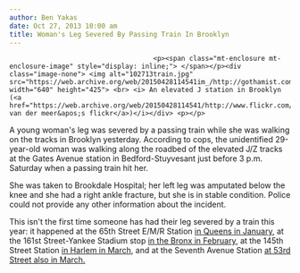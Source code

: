 ```yaml
---
author: Ben Yakas
date: Oct 27, 2013 10:00 am
title: Woman's Leg Severed By Passing Train In Brooklyn
---
```


	
										<p><span class="mt-enclosure mt-enclosure-image" style="display: inline;"> </span></p><div class="image-none"> <img alt="102713train.jpg" src="https://web.archive.org/web/20150428114541im_/http://gothamist.com/attachments/byakas/102713train.jpg" width="640" height="425"> <br> <i> An elevated J station in Brooklyn (<a href="https://web.archive.org/web/20150428114541/http://www.flickr.com/photos/greyvdm/6940215205/">Gray van der meer&apos;s flickr</a>)</i></div> <p></p>

<p>A young woman&apos;s leg was severed by a passing train while she was walking on the tracks in Brooklyn yesterday. According to cops, the unidentified 29-year-old woman was walking along the roadbed of the elevated J/Z tracks at the Gates Avenue station in Bedford-Stuyvesant just before 3 p.m. Saturday when a passing train hit her.</p>

<p>She was taken to Brookdale Hospital; her left leg was amputated below the knee and she had a right ankle fracture, but she is in stable condition. Police could not provide any other information about the incident. </p>

<p>This isn&apos;t the first time someone has had their leg severed by a train this year: it happened at the 65th Street E/M/R Station <a href="https://web.archive.org/web/20150428114541/http://gothamist.com/2013/01/20/man_critically_injured_after_being.php">in Queens in January</a>, at the 161st Street-Yankee Stadium stop <a href="https://web.archive.org/web/20150428114541/http://gothamist.com/2013/02/24/mans_legs_severed_by_subway_after_f.php">in the Bronx in February</a>, at the 145th Street Station <a href="https://web.archive.org/web/20150428114541/http://gothamist.com/2013/03/02/mans_leg_severed_by_1_train_after_h.php">in Harlem in March</a>, and at the Seventh Avenue Station <a href="https://web.archive.org/web/20150428114541/http://gothamist.com/2013/03/10/cops_drunk_man_got_leg_stuck_betwee.php">at 53rd Street also in March.</a></p>					
										
									
				